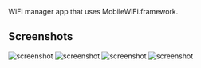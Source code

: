 WiFi manager app that uses MobileWiFi.framework.

## Screenshots

![screenshot](http://i.imgur.com/BLAiS2V)
![screenshot](http://i.imgur.com/9iOfReA)
![screenshot](http://i.imgur.com/V325tkh)
![screenshot](http://i.imgur.com/iCDLCCC)
